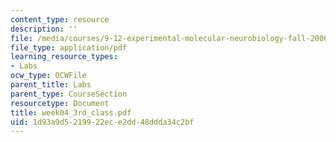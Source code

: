 ```yaml
---
content_type: resource
description: ''
file: /media/courses/9-12-experimental-molecular-neurobiology-fall-2006/1d93a9d5219922ece2dd48ddda34c2bf_week04_3rd_class.pdf
file_type: application/pdf
learning_resource_types:
- Labs
ocw_type: OCWFile
parent_title: Labs
parent_type: CourseSection
resourcetype: Document
title: week04_3rd_class.pdf
uid: 1d93a9d5-2199-22ec-e2dd-48ddda34c2bf
---
```

